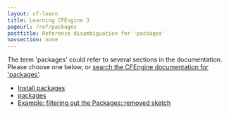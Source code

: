 ```yaml
---
layout: cf-learn
title: Learning CFEngine 3
pageurl: /ref/packages
posttitle: Reference disambiguation for 'packages'
navsection: none
---
```


The term 'packages' could refer to several sections in the documentation. Please choose one below, or
[search the CFEngine documentation for 'packages'](http://cfengine.com/docs/3.5/search.html?q=packages).

- [Install packages](http://cfengine.com/docs/3.5/examples-policy-install-package;.html#install-packages)
- [packages](http://cfengine.com/docs/3.5/reference-promise-types-packages.html#packages)
- [Example: filtering out the Packages::removed sketch](http://cfengine.com/docs/3.5/mission-portal-design-center-sketches-available.html#example-filtering-out-the-packages-removed-sketch)
